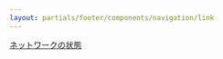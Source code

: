 ```yaml
---
layout: partials/footer/components/navigation/link
---
```


[ネットワークの状態](http://status.orbs.network/)
